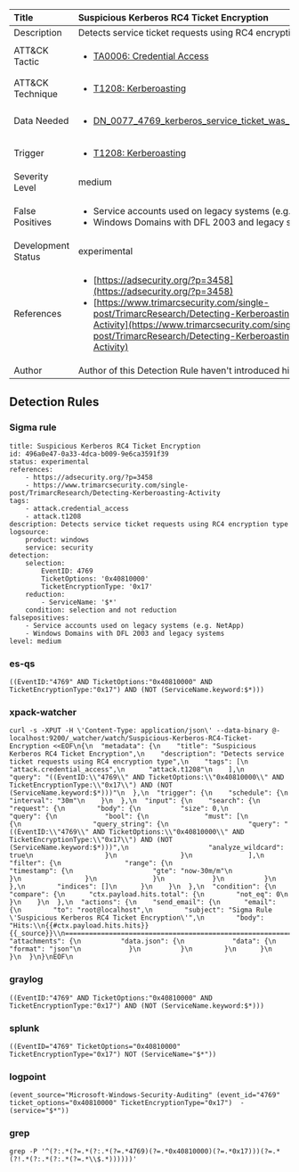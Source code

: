 | Title                | Suspicious Kerberos RC4 Ticket Encryption                                                                                                                                                 |
|:---------------------|:------------------------------------------------------------------------------------------------------------------------------------------------------------|
| Description          | Detects service ticket requests using RC4 encryption type                                                                                                                                           |
| ATT&amp;CK Tactic    |  <ul><li>[TA0006: Credential Access](https://attack.mitre.org/tactics/TA0006)</li></ul>  |
| ATT&amp;CK Technique | <ul><li>[T1208: Kerberoasting](https://attack.mitre.org/techniques/T1208)</li></ul>  |
| Data Needed          | <ul><li>[DN_0077_4769_kerberos_service_ticket_was_requested](../Data_Needed/DN_0077_4769_kerberos_service_ticket_was_requested.md)</li></ul>  |
| Trigger              | <ul><li>[T1208: Kerberoasting](../Triggers/T1208.md)</li></ul>  |
| Severity Level       | medium |
| False Positives      | <ul><li>Service accounts used on legacy systems (e.g. NetApp)</li><li>Windows Domains with DFL 2003 and legacy systems</li></ul>  |
| Development Status   | experimental |
| References           | <ul><li>[https://adsecurity.org/?p=3458](https://adsecurity.org/?p=3458)</li><li>[https://www.trimarcsecurity.com/single-post/TrimarcResearch/Detecting-Kerberoasting-Activity](https://www.trimarcsecurity.com/single-post/TrimarcResearch/Detecting-Kerberoasting-Activity)</li></ul>  |
| Author               |  Author of this Detection Rule haven't introduced himself  |


## Detection Rules

### Sigma rule

```
title: Suspicious Kerberos RC4 Ticket Encryption
id: 496a0e47-0a33-4dca-b009-9e6ca3591f39
status: experimental
references:
    - https://adsecurity.org/?p=3458
    - https://www.trimarcsecurity.com/single-post/TrimarcResearch/Detecting-Kerberoasting-Activity
tags:
    - attack.credential_access
    - attack.t1208
description: Detects service ticket requests using RC4 encryption type
logsource:
    product: windows
    service: security
detection:
    selection:
        EventID: 4769
        TicketOptions: '0x40810000'
        TicketEncryptionType: '0x17'
    reduction:
        - ServiceName: '$*'
    condition: selection and not reduction
falsepositives:
    - Service accounts used on legacy systems (e.g. NetApp)
    - Windows Domains with DFL 2003 and legacy systems
level: medium

```





### es-qs
    
```
((EventID:"4769" AND TicketOptions:"0x40810000" AND TicketEncryptionType:"0x17") AND (NOT (ServiceName.keyword:$*)))
```


### xpack-watcher
    
```
curl -s -XPUT -H \'Content-Type: application/json\' --data-binary @- localhost:9200/_watcher/watch/Suspicious-Kerberos-RC4-Ticket-Encryption <<EOF\n{\n  "metadata": {\n    "title": "Suspicious Kerberos RC4 Ticket Encryption",\n    "description": "Detects service ticket requests using RC4 encryption type",\n    "tags": [\n      "attack.credential_access",\n      "attack.t1208"\n    ],\n    "query": "((EventID:\\"4769\\" AND TicketOptions:\\"0x40810000\\" AND TicketEncryptionType:\\"0x17\\") AND (NOT (ServiceName.keyword:$*)))"\n  },\n  "trigger": {\n    "schedule": {\n      "interval": "30m"\n    }\n  },\n  "input": {\n    "search": {\n      "request": {\n        "body": {\n          "size": 0,\n          "query": {\n            "bool": {\n              "must": [\n                {\n                  "query_string": {\n                    "query": "((EventID:\\"4769\\" AND TicketOptions:\\"0x40810000\\" AND TicketEncryptionType:\\"0x17\\") AND (NOT (ServiceName.keyword:$*)))",\n                    "analyze_wildcard": true\n                  }\n                }\n              ],\n              "filter": {\n                "range": {\n                  "timestamp": {\n                    "gte": "now-30m/m"\n                  }\n                }\n              }\n            }\n          }\n        },\n        "indices": []\n      }\n    }\n  },\n  "condition": {\n    "compare": {\n      "ctx.payload.hits.total": {\n        "not_eq": 0\n      }\n    }\n  },\n  "actions": {\n    "send_email": {\n      "email": {\n        "to": "root@localhost",\n        "subject": "Sigma Rule \'Suspicious Kerberos RC4 Ticket Encryption\'",\n        "body": "Hits:\\n{{#ctx.payload.hits.hits}}{{_source}}\\n================================================================================\\n{{/ctx.payload.hits.hits}}",\n        "attachments": {\n          "data.json": {\n            "data": {\n              "format": "json"\n            }\n          }\n        }\n      }\n    }\n  }\n}\nEOF\n
```


### graylog
    
```
((EventID:"4769" AND TicketOptions:"0x40810000" AND TicketEncryptionType:"0x17") AND (NOT (ServiceName.keyword:$*)))
```


### splunk
    
```
((EventID="4769" TicketOptions="0x40810000" TicketEncryptionType="0x17") NOT (ServiceName="$*"))
```


### logpoint
    
```
(event_source="Microsoft-Windows-Security-Auditing" (event_id="4769" ticket_options="0x40810000" TicketEncryptionType="0x17")  -(service="$*"))
```


### grep
    
```
grep -P '^(?:.*(?=.*(?:.*(?=.*4769)(?=.*0x40810000)(?=.*0x17)))(?=.*(?!.*(?:.*(?:.*(?=.*\\$.*))))))'
```



